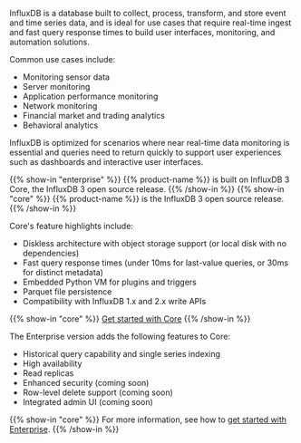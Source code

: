 InfluxDB is a database built to collect, process, transform, and store event and time series data, and is ideal for use cases that require real-time ingest and fast query response times to build user interfaces, monitoring, and automation solutions.

Common use cases include:

- Monitoring sensor data
- Server monitoring
- Application performance monitoring
- Network monitoring
- Financial market and trading analytics
- Behavioral analytics

InfluxDB is optimized for scenarios where near real-time data monitoring is essential and queries need to return quickly to support user experiences such as dashboards and interactive user interfaces.

{{% show-in "enterprise" %}}
{{% product-name %}} is built on InfluxDB 3 Core, the InfluxDB 3 open source release.
{{% /show-in %}}
{{% show-in "core" %}}
{{% product-name %}} is the InfluxDB 3 open source release.
{{% /show-in %}}

Core's feature highlights include:

* Diskless architecture with object storage support (or local disk with no dependencies)
* Fast query response times (under 10ms for last-value queries, or 30ms for distinct metadata)
* Embedded Python VM for plugins and triggers
* Parquet file persistence
* Compatibility with InfluxDB 1.x and 2.x write APIs

{{% show-in "core" %}}
[Get started with Core](/influxdb3/version/get-started/)
{{% /show-in %}}

The Enterprise version adds the following features to Core:

* Historical query capability and single series indexing
* High availability
* Read replicas
* Enhanced security (coming soon)
* Row-level delete support (coming soon)
* Integrated admin UI (coming soon)

{{% show-in "core" %}}
For more information, see how to [get started with Enterprise](/influxdb3/enterprise/get-started/).
{{% /show-in %}}